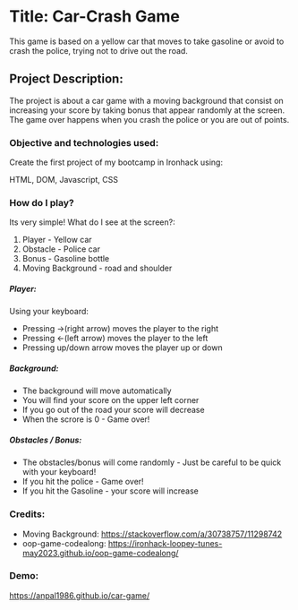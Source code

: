# Title: Car-Crash Game

This game is based on a yellow car that moves to take gasoline or avoid to crash the police, trying not to drive out the road.

## Project Description: 

The project is about a car game with a moving background that consist on increasing your score by taking bonus that appear randomly at the screen. The game over happens when you crash the police or you are out of points. 

### Objective and technologies used: 
Create the first project of my bootcamp in Ironhack using:

HTML, DOM, Javascript, CSS

### How do I play?

Its very simple! What do I see at the screen?:

1. Player - Yellow car
2. Obstacle - Police car
3. Bonus - Gasoline bottle
4. Moving Background - road and shoulder

##### Player:

Using your keyboard: 
* Pressing ->(right arrow) moves the player to the right
* Pressing <-(left arrow) moves the player to the left
* Pressing up/down arrow moves the player up or down 

##### Background:

* The background will move automatically
* You will find your score on the upper left corner
* If you go out of the road your score will decrease
* When the scrore is 0 - Game over!

##### Obstacles / Bonus:
* The obstacles/bonus will come randomly - Just be careful to be quick with your keyboard!
* If you hit the police - Game over!
* If you hit the Gasoline - your score will increase

### Credits:

* Moving Background: https://stackoverflow.com/a/30738757/11298742
* oop-game-codealong: https://ironhack-loopey-tunes-may2023.github.io/oop-game-codealong/

### Demo:

https://anpal1986.github.io/car-game/






